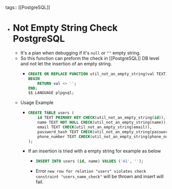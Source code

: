 tags:: [[PostgreSQL]]

- # Not Empty String Check PostgreSQL
	- It's a pian when debugging if it's `null` or `""` empty string.
	- So this function can preform the check in [[PostgreSQL]] DB level and not let the insertion of an empty string.
		- ```sql
		  CREATE OR REPLACE FUNCTION util_not_an_empty_string(val TEXT) RETURNS BOOLEAN AS $$
		  BEGIN
		      RETURN val <> '';
		  END;
		  $$ LANGUAGE plpgsql;
		  ```
	- Usage Example
		- ```sql
		  CREATE TABLE users (
		      id TEXT PRIMARY KEY CHECK(util_not_an_empty_string(id)),
		      name TEXT NOT NULL CHECK(util_not_an_empty_string(name)),
		      email TEXT CHECK(util_not_an_empty_string(email)),
		      password_hash TEXT CHECK(util_not_an_empty_string(password_hash)),
		      phone_number TEXT CHECK(util_not_an_empty_string(phone_number))
		  );
		  ```
		- If an insertion is tried with a empty string for example as below
			- ```sql
			  INSERT INTO users (id, name) VALUES ('A1', '');
			  ```
			- Error `new row for relation "users" violates check constraint "users_name_check"` will be thrown and insert will fail.